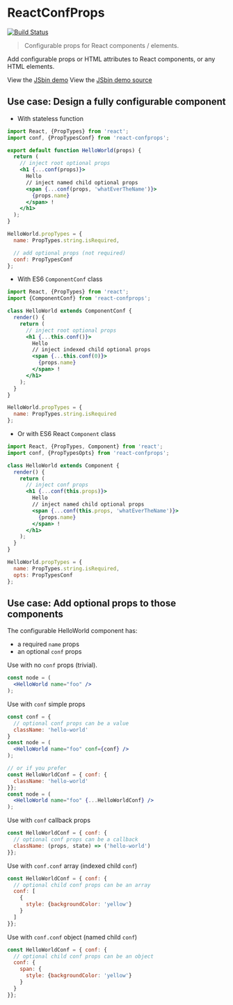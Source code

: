 # ReactConfProps
[![Build Status](https://travis-ci.org/sylvaindethier/react-confprops.svg?branch=master)](https://travis-ci.org/sylvaindethier/react-confprops)

> Configurable props for React components / elements.

Add configurable props or HTML attributes to React components, or any HTML elements.

View the [JSbin demo](https://jsbin.com/xivuqe)
View the [JSbin demo source](https://output.jsbin.com/xivuqe.es6)


## Use case: Design a fully configurable component

  * With stateless function
```jsx
import React, {PropTypes} from 'react';
import conf, {PropTypesConf} from 'react-confprops';

export default function HelloWorld(props) {
  return (
    // inject root optional props
    <h1 {...conf(props)}>
      Hello
      // inject named child optional props
      <span {...conf(props, 'whatEverTheName')}>
        {props.name}
      </span> !
    </h1>
  );
}

HelloWorld.propTypes = {
  name: PropTypes.string.isRequired,

  // add optional props (not required)
  conf: PropTypesConf
};
```

  * With ES6 `ComponentConf` class
```jsx
import React, {PropTypes} from 'react';
import {ComponentConf} from 'react-confprops';

class HelloWorld extends ComponentConf {
  render() {
    return (
      // inject root optional props
      <h1 {...this.conf()}>
        Hello
        // inject indexed child optional props
        <span {...this.conf(0)}>
          {props.name}
        </span> !
      </h1>
    );
  }
}

HelloWorld.propTypes = {
  name: PropTypes.string.isRequired
};
```

  * Or with ES6 React `Component` class
```jsx
import React, {PropTypes, Component} from 'react';
import conf, {PropTypesOpts} from 'react-confprops';

class HelloWorld extends Component {
  render() {
    return (
      // inject conf props
      <h1 {...conf(this.props)}>
        Hello
        // inject named child optional props
        <span {...conf(this.props, 'whatEverTheName')}>
          {props.name}
        </span> !
      </h1>
    );
  }
}

HelloWorld.propTypes = {
  name: PropTypes.string.isRequired,
  opts: PropTypesConf
};
```


## Use case: Add optional props to those components

The configurable HelloWorld component has:
  - a required `name` props
  - an optional `conf` props

Use with no `conf` props (trivial).
```jsx
const node = (
  <HelloWorld name="foo" />
);
```

Use with `conf` simple props
```jsx
const conf = {
  // optional conf props can be a value
  className: 'hello-world'
}
const node = (
  <HelloWorld name="foo" conf={conf} />
);

// or if you prefer
const HelloWorldConf = { conf: {
  className: 'hello-world'
}};
const node = (
  <HelloWorld name="foo" {...HelloWorldConf} />
);
```

Use with `conf` callback props
```jsx
const HelloWorldConf = { conf: {
  // optional conf props can be a callback
  className: (props, state) => ('hello-world')
}};
```

Use with `conf.conf` array (indexed child `conf`)
```jsx
const HelloWorldConf = { conf: {
  // optional child conf props can be an array
  conf: [
    {
      style: {backgroundColor: 'yellow'}
    }
  ]
}};
```

Use with `conf.conf` object (named child `conf`)
```jsx
const HelloWorldConf = { conf: {
  // optional child conf props can be an object
  conf: {
    span: {
      style: {backgroundColor: 'yellow'}
    }
  }
}};
```
